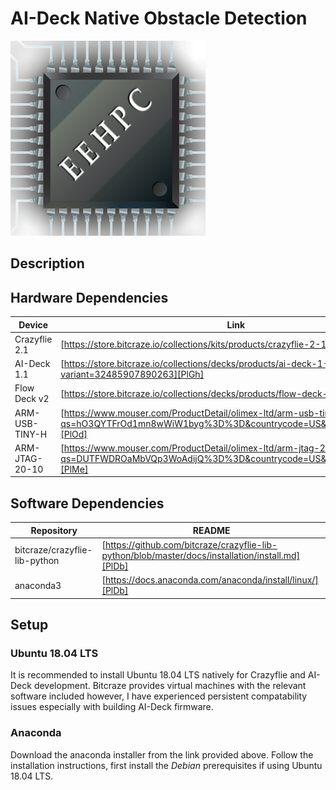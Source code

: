 # AI-Deck Native Obstacle Detection
![logo](https://github.com/GriffinBonner/ai-deck_obs_native/blob/main/Images/eehpc.png)

## Description

## Hardware Dependencies
| Device | Link |
| ------ | ------ |
| Crazyflie 2.1 | [https://store.bitcraze.io/collections/kits/products/crazyflie-2-1][PlDb] |
| AI-Deck 1.1 | [https://store.bitcraze.io/collections/decks/products/ai-deck-1-1?variant=32485907890263][PlGh] |
| Flow Deck v2 | [https://store.bitcraze.io/collections/decks/products/flow-deck-v2][PlGd] |
| ARM-USB-TINY-H | [https://www.mouser.com/ProductDetail/olimex-ltd/arm-usb-tiny-h/?qs=hO3QYTFrOd1mn8wWiW1byg%3D%3D&countrycode=US&currencycode=USD][PlOd] |
| ARM-JTAG-20-10 | [https://www.mouser.com/ProductDetail/olimex-ltd/arm-jtag-20-10/?qs=DUTFWDROaMbVQp3WoAdijQ%3D%3D&countrycode=US&currencycode=USD][PlMe] |

## Software Dependencies
| Repository | README |
| ------ | ------ |
| bitcraze/crazyflie-lib-python | [https://github.com/bitcraze/crazyflie-lib-python/blob/master/docs/installation/install.md][PlDb] |
| anaconda3 | [https://docs.anaconda.com/anaconda/install/linux/][PlDb] |

## Setup

### Ubuntu 18.04 LTS
It is recommended to install Ubuntu 18.04 LTS natively for Crazyflie and AI-Deck development. Bitcraze provides 
virtual machines with the relevant software included however, I have experienced persistent compatability issues 
especially with building AI-Deck firmware. 

### Anaconda
Download the anaconda installer from the link provided above. Follow the installation instructions, first 
install the *Debian* prerequisites if using Ubuntu 18.04 LTS. 